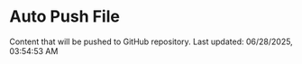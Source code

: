 # Auto Push File

Content that will be pushed to GitHub repository.
Last updated: 06/28/2025, 03:54:53 AM